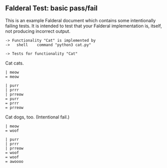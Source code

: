 Falderal Test: basic pass/fail
------------------------------

This is an example Falderal document which contains some
intentionally failing tests.  It is intended to test that
your Falderal implementation is, itself, not producing
incorrect output.

    -> Functionality "Cat" is implemented by
    ->   shell    command "python3 cat.py"

    -> Tests for functionality "Cat"

Cat cats.

    | meow
    = meow

    | purr
    | prrr
    | prreow
    = purr
    = prrr
    = prreow

Cat dogs, too. (Intentional fail.)

    | meow
    = woof

    | purr
    | prrr
    | prreow
    = woof
    = woof
    = awoooo
